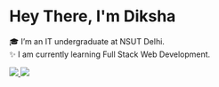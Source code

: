 #  Hey There, I'm Diksha

🎓 I’m an IT undergraduate at NSUT Delhi.</br>
✨ I am currently learning Full Stack Web Development.

<a href="https://www.linkedin.com/in/diksha-bansal-044448204/">
  <img src="https://img.shields.io/badge/LinkedIn-0077B5?style=for-the-badge&logo=linkedin&logoColor=white" /> 
 </a> 
<a href="mailto:bansaldiksha16@gmail.com">
  <img src="https://img.shields.io/badge/Gmail-D14836?style=for-the-badge&logo=gmail&logoColor=white"   />
</a>
<br> <br>




